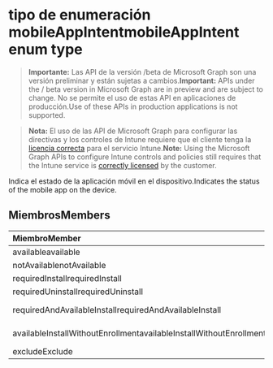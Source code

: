 # <a name="mobileappintent-enum-type"></a><span data-ttu-id="7f42b-101">tipo de enumeración mobileAppIntent</span><span class="sxs-lookup"><span data-stu-id="7f42b-101">mobileAppIntent enum type</span></span>

> <span data-ttu-id="7f42b-102">**Importante:** Las API de la versión /beta de Microsoft Graph son una versión preliminar y están sujetas a cambios.</span><span class="sxs-lookup"><span data-stu-id="7f42b-102">**Important:** APIs under the / beta version in Microsoft Graph are in preview and are subject to change.</span></span> <span data-ttu-id="7f42b-103">No se permite el uso de estas API en aplicaciones de producción.</span><span class="sxs-lookup"><span data-stu-id="7f42b-103">Use of these APIs in production applications is not supported.</span></span>

> <span data-ttu-id="7f42b-104">**Nota:** El uso de las API de Microsoft Graph para configurar las directivas y los controles de Intune requiere que el cliente tenga la [licencia correcta](https://go.microsoft.com/fwlink/?linkid=839381) para el servicio Intune.</span><span class="sxs-lookup"><span data-stu-id="7f42b-104">**Note:** Using the Microsoft Graph APIs to configure Intune controls and policies still requires that the Intune service is [correctly licensed](https://go.microsoft.com/fwlink/?linkid=839381) by the customer.</span></span>

<span data-ttu-id="7f42b-105">Indica el estado de la aplicación móvil en el dispositivo.</span><span class="sxs-lookup"><span data-stu-id="7f42b-105">Indicates the status of the mobile app on the device.</span></span>
## <a name="members"></a><span data-ttu-id="7f42b-106">Miembros</span><span class="sxs-lookup"><span data-stu-id="7f42b-106">Members</span></span>
|<span data-ttu-id="7f42b-107">Miembro</span><span class="sxs-lookup"><span data-stu-id="7f42b-107">Member</span></span>|<span data-ttu-id="7f42b-108">Valor</span><span class="sxs-lookup"><span data-stu-id="7f42b-108">Value</span></span>|<span data-ttu-id="7f42b-109">Descripción</span><span class="sxs-lookup"><span data-stu-id="7f42b-109">Description</span></span>|
|:---|:---|:---|
|<span data-ttu-id="7f42b-110">available</span><span class="sxs-lookup"><span data-stu-id="7f42b-110">available</span></span>|<span data-ttu-id="7f42b-111">0</span><span class="sxs-lookup"><span data-stu-id="7f42b-111">0%</span></span>|<span data-ttu-id="7f42b-112">Disponible</span><span class="sxs-lookup"><span data-stu-id="7f42b-112">Available</span></span>|
|<span data-ttu-id="7f42b-113">notAvailable</span><span class="sxs-lookup"><span data-stu-id="7f42b-113">notAvailable</span></span>|<span data-ttu-id="7f42b-114">1</span><span class="sxs-lookup"><span data-stu-id="7f42b-114">$1</span></span>|<span data-ttu-id="7f42b-115">No disponible</span><span class="sxs-lookup"><span data-stu-id="7f42b-115">not available</span></span>|
|<span data-ttu-id="7f42b-116">requiredInstall</span><span class="sxs-lookup"><span data-stu-id="7f42b-116">requiredInstall</span></span>|<span data-ttu-id="7f42b-117">2</span><span class="sxs-lookup"><span data-stu-id="7f42b-117">-2</span></span>|<span data-ttu-id="7f42b-118">Instalación necesaria</span><span class="sxs-lookup"><span data-stu-id="7f42b-118">Required Install</span></span>|
|<span data-ttu-id="7f42b-119">requiredUninstall</span><span class="sxs-lookup"><span data-stu-id="7f42b-119">requiredUninstall</span></span>|<span data-ttu-id="7f42b-120">3</span><span class="sxs-lookup"><span data-stu-id="7f42b-120">-3</span></span>|<span data-ttu-id="7f42b-121">Desinstalación necesaria</span><span class="sxs-lookup"><span data-stu-id="7f42b-121">Required Uninstall</span></span>|
|<span data-ttu-id="7f42b-122">requiredAndAvailableInstall</span><span class="sxs-lookup"><span data-stu-id="7f42b-122">requiredAndAvailableInstall</span></span>|<span data-ttu-id="7f42b-123">4</span><span class="sxs-lookup"><span data-stu-id="7f42b-123">-4</span></span>|<span data-ttu-id="7f42b-124">Instalación necesaria y disponible</span><span class="sxs-lookup"><span data-stu-id="7f42b-124">RequiredAndAvailableInstall</span></span>|
|<span data-ttu-id="7f42b-125">availableInstallWithoutEnrollment</span><span class="sxs-lookup"><span data-stu-id="7f42b-125">availableInstallWithoutEnrollment</span></span>|<span data-ttu-id="7f42b-126">5</span><span class="sxs-lookup"><span data-stu-id="7f42b-126">$-5</span></span>|<span data-ttu-id="7f42b-127">Instalación disponible sin inscripción</span><span class="sxs-lookup"><span data-stu-id="7f42b-127">AvailableInstallWithoutEnrollment</span></span>|
|<span data-ttu-id="7f42b-128">exclude</span><span class="sxs-lookup"><span data-stu-id="7f42b-128">Exclude</span></span>|<span data-ttu-id="7f42b-129">6</span><span class="sxs-lookup"><span data-stu-id="7f42b-129">-6</span></span>|<span data-ttu-id="7f42b-130">Excluir</span><span class="sxs-lookup"><span data-stu-id="7f42b-130">Exclude</span></span>|



